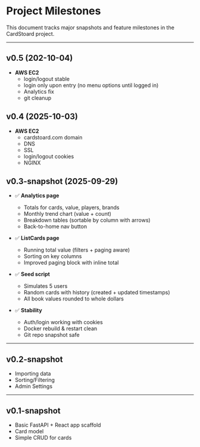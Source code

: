 # Project Milestones

This document tracks major snapshots and feature milestones in the CardStoard project.

---

## v0.5 (202-10-04)
- **AWS EC2**
  - login/logout stable
  - login only upon entry (no menu options until logged in)
  - Analytics fix
  - git cleanup

## v0.4 (2025-10-03)
- **AWS EC2**
  - cardstoard.com domain
  - DNS
  - SSL
  - login/logout cookies
  - NGINX

## v0.3-snapshot (2025-09-29)
- ✅ **Analytics page**
  - Totals for cards, value, players, brands
  - Monthly trend chart (value + count)
  - Breakdown tables (sortable by column with arrows)
  - Back-to-home nav button

- ✅ **ListCards page**
  - Running total value (filters + paging aware)
  - Sorting on key columns
  - Improved paging block with inline total

- ✅ **Seed script**
  - Simulates 5 users
  - Random cards with history (created + updated timestamps)
  - All book values rounded to whole dollars

- ✅ **Stability**
  - Auth/login working with cookies
  - Docker rebuild & restart clean
  - Git repo snapshot safe

---

## v0.2-snapshot
- Importing data
- Sorting/Filtering
- Admin Settings

---

## v0.1-snapshot
- Basic FastAPI + React app scaffold
- Card model
- Simple CRUD for cards
